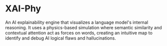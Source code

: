 # XAI-Phy
An AI explainability engine that visualizes a language model's internal reasoning. It uses a physics-based simulation where semantic similarity and contextual attention act as forces on words, creating an intuitive map to identify and debug AI logical flaws and hallucinations.

